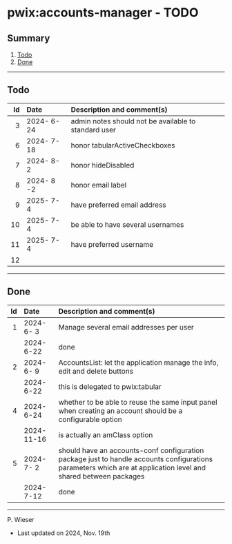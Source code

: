 # pwix:accounts-manager - TODO

## Summary

1. [Todo](#todo)
2. [Done](#done)

---
## Todo

|   Id | Date       | Description and comment(s) |
| ---: | :---       | :---                       |
|    3 | 2024- 6-24 | admin notes should not be available to standard user |
|    6 | 2024- 7-18 | honor tabularActiveCheckboxes |
|    7 | 2024- 8- 2 | honor hideDisabled |
|    8 | 2024- 8 -2 | honor email label |
|    9 | 2025- 7- 4 | have preferred email address |
|   10 | 2025- 7- 4 | be able to have several usernames |
|   11 | 2025- 7- 4 | have preferred username |
|   12 |  |  |

---
## Done

|   Id | Date       | Description and comment(s) |
| ---: | :---       | :---                       |
|    1 | 2024- 6- 3 | Manage several email addresses per user |
|      | 2024- 6-22 | done |
|    2 | 2024- 6- 9 | AccountsList: let the application manage the info, edit and delete buttons |
|      | 2024- 6-22 | this is delegated to pwix:tabular |
|    4 | 2024- 6-24 | whether to be able to reuse the same input panel when creating an account should be a configurable option |
|      | 2024-11-16 | is actually an amClass option |
|    5 | 2024- 7- 2 | should have an accounts-conf configuration package just to handle accounts configurations parameters which are at application level and shared between packages |
|      | 2024- 7-12 | done |

---
P. Wieser
- Last updated on 2024, Nov. 19th
